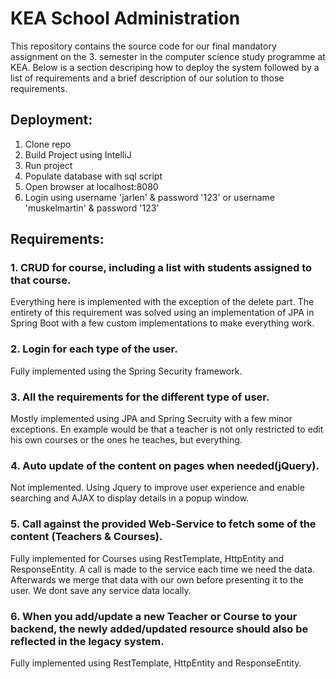 # KEA School Administration

This repository contains the source code for our final mandatory assignment on the 3. semester in the computer science study programme at KEA. Below is a section descriping how to deploy the system followed by a list of requirements and a brief description of our solution to those requirements.

## Deployment:
1. Clone repo
2. Build Project using IntelliJ
3. Run project
4. Populate database with sql script
5. Open browser at localhost:8080
6. Login using username 'jarlen' & password '123' or username 'muskelmartin' & password '123'

## Requirements:
### 1. CRUD for course, including a list with students assigned to that course.
Everything here is implemented with the exception of the delete part. The entirety of this requirement was solved using an implementation of JPA in Spring Boot with a few custom implementations to make everything work.

### 2. Login for each type of the user.
Fully implemented using the Spring Security framework.

### 3. All the requirements for the different type of user.
Mostly implemented using JPA and Spring Secruity with a few minor exceptions. En example would be that a teacher is not only restricted to edit his own courses or the ones he teaches, but everything.

### 4. Auto update of the content on pages when needed(jQuery).
Not implemented. Using Jquery to improve user experience and enable searching and AJAX to display details in a popup window.


### 5. Call against the provided Web-Service to fetch some of the content (Teachers & Courses).
Fully implemented for Courses using RestTemplate, HttpEntity and ResponseEntity. A call is made to the service each time we need the data. Afterwards we merge that data with our own before presenting it to the user. We dont save any service data locally.

### 6. When you add/update a new Teacher or Course to your backend, the newly added/updated resource should also be reflected in the legacy system.
Fully implemented using RestTemplate, HttpEntity and ResponseEntity.

